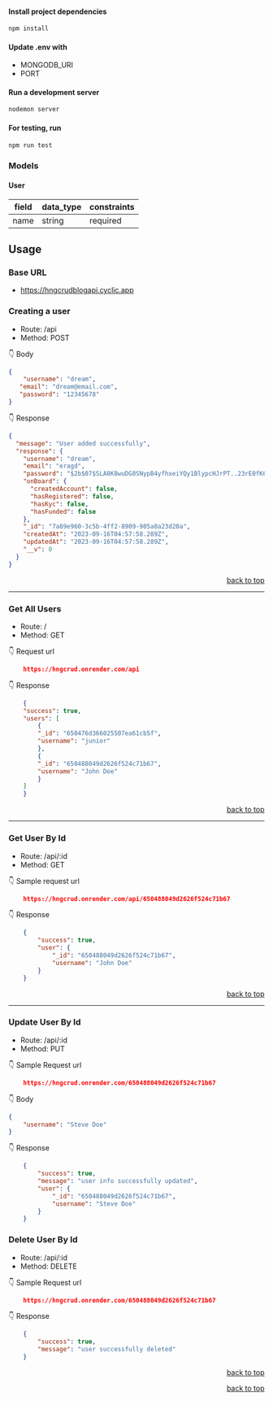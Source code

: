 <!-- Back to Top Navigation Anchor -->

<a name="readme-top"></a>

#### Install project dependencies

```sh
npm install
```

#### Update .env with 
- MONGODB_URI
- PORT

#### Run a development server

```sh
nodemon server
```

#### For testing, run

```sh
npm run test
```

### Models

#### User

| field      | data_type     | constraints      |
| ---------  | ------------- | ---------------- |
| name       | string        | required         |


## Usage

### Base URL

- https://hngcrudblogapi.cyclic.app

### Creating a user

- Route: /api
- Method: POST

:point_down: Body

```json
{
    "username": "dream",
   "email": "dream@email.com",
   "password": "12345678"
}
```

:point_down: Response

```json
{
  "message": "User added successfully",
  "response": {
    "username": "dream",
    "email": "eragd",
    "password": "$2b$07$SLA8K8wuDG8SNypB4yfhxeiYQy1BlypcHJrPT..23rE0fK66fJIOe",
    "onBoard": {
      "createdAccount": false,
      "hasRegistered": false,
      "hasKyc": false,
      "hasFunded": false
    },
    "_id": "7a89e960-3c5b-4ff2-8909-905a8a23d20a",
    "createdAt": "2023-09-16T04:57:58.289Z",
    "updatedAt": "2023-09-16T04:57:58.289Z",
    "__v": 0
  }
}
```

<p align="right"><a href="#readme-top">back to top</a></p>

---

### Get All Users

- Route: /
- Method: GET

:point_down: Request url

```json
    https://hngcrud.onrender.com/api
```

:point_down: Response

```json
    {
    "success": true,
    "users": [
        {
        "_id": "650476d366025507ea61cb5f",
        "username": "junior"
        },
        {
        "_id": "650488049d2626f524c71b67",
        "username": "John Doe"
        }
    ]
    }
```

<p align="right"><a href="#readme-top">back to top</a></p>

---

### Get User By Id

- Route: /api/:id
- Method: GET

:point_down: Sample request url

```json
    https://hngcrud.onrender.com/api/650488049d2626f524c71b67
```

:point_down: Response

```json
    {
        "success": true,
        "user": {
            "_id": "650488049d2626f524c71b67",
            "username": "John Doe"
        }
    }
```

<p align="right"><a href="#readme-top">back to top</a></p>

---

### Update User By Id

- Route: /api/:id
- Method: PUT

:point_down: Sample Request url

```json
    https://hngcrud.onrender.com/650488049d2626f524c71b67
```

:point_down: Body

```json
{
    "username": "Steve Doe"
}
```

:point_down: Response

```json
    {
        "success": true,
        "message": "user info successfully updated",
        "user": {
            "_id": "650488049d2626f524c71b67",
            "username": "Steve Doe"
        }
    }
```

### Delete User By Id

- Route: /api/:id
- Method: DELETE

:point_down: Sample Request url

```json
    https://hngcrud.onrender.com/650488049d2626f524c71b67
```

:point_down: Response

```json
    {
        "success": true,
        "message": "user successfully deleted"
    }
```

<p align="right"><a href="#readme-top">back to top</a></p>








<p align="right"><a href="#readme-top">back to top</a></p>







